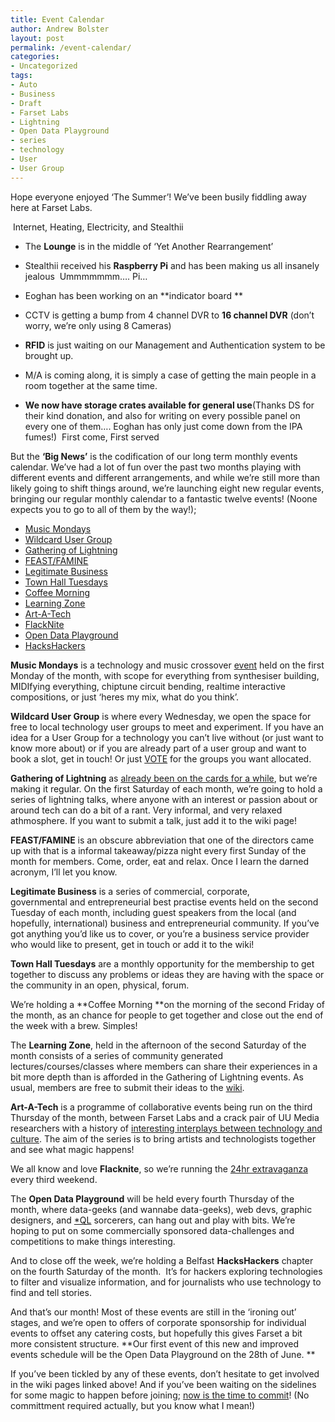 ```yaml
---
title: Event Calendar
author: Andrew Bolster
layout: post
permalink: /event-calendar/
categories:
- Uncategorized
tags:
- Auto
- Business
- Draft
- Farset Labs
- Lightning
- Open Data Playground
- series
- technology
- User
- User Group
---
```

Hope everyone enjoyed &#8216;The Summer&#8217;! We&#8217;ve been busily fiddling away here at Farset Labs.

<a href="http://i0.wp.com/farsetlabs.org.uk/blog/wp-content/uploads/2012/06/2012-06-09-17.38.07.jpg"><img class="size-thumbnail wp-image-518" title="2012-06-09 17.38.07" src="http://i0.wp.com/farsetlabs.org.uk/blog/wp-content/uploads/2012/06/2012-06-09-17.38.07-150x150.jpg?resize=150%2C150" alt="" data-recalc-dims="1" /></a>
Internet, Heating, Electricity, and Stealthii

*   The **Lounge** is in the middle of &#8216;Yet Another Rearrangement&#8217;
*   Stealthii received his **Raspberry Pi** and has been making us all insanely jealous 
<a href="http://i1.wp.com/farsetlabs.org.uk/blog/wp-content/uploads/2012/06/2012-06-09-20.46.39.jpg"><img class="size-thumbnail wp-image-520" title="2012-06-09 20.46.39" src="http://i1.wp.com/farsetlabs.org.uk/blog/wp-content/uploads/2012/06/2012-06-09-20.46.39-150x150.jpg?resize=150%2C150" alt="" data-recalc-dims="1" /></a>
Ummmmmmm&#8230;. Pi&#8230;

*   Eoghan has been working on an **indicator board **
*   CCTV is getting a bump from 4 channel DVR to **16 channel DVR** (don&#8217;t worry, we&#8217;re only using 8 Cameras)
*   **RFID** is just waiting on our Management and Authentication system to be brought up.
*   M/A is coming along, it is simply a case of getting the main people in a room together at the same time.
*   **We now have storage crates available for general use**(Thanks DS for their kind donation, and also for writing on every possible panel on every one of them&#8230;. Eoghan has only just come down from the IPA fumes!) 
<a href="http://i2.wp.com/farsetlabs.org.uk/blog/wp-content/uploads/2012/06/2012-06-09-17.36.49.jpg"><img class="size-thumbnail wp-image-516" title="2012-06-09 17.36.49" src="http://i0.wp.com/farsetlabs.org.uk/blog/wp-content/uploads/2012/06/2012-06-09-17.36.49-150x150.jpg?resize=150%2C150" alt="" data-recalc-dims="1" /></a>
First come, First served

But the **&#8216;Big News&#8217;** is the codification of our long term monthly events calendar. We&#8217;ve had a lot of fun over the past two months playing with different events and different arrangements, and while we&#8217;re still more than likely going to shift things around, we&#8217;re launching eight new regular events, bringing our regular monthly calendar to a fantastic twelve events! (Noone expects you to go to all of them by the way!);

* [Music Mondays](http://unit1.farsetlabs.org.uk/wiki/index.php/Music_Mondays)
* [Wildcard User Group](http://unit1.farsetlabs.org.uk/wiki/index.php/Wildcard_User_Group)
* [Gathering of Lightning](http://unit1.farsetlabs.org.uk/wiki/index.php/Gathering_of_Lightning)
* [FEAST/FAMINE](http://unit1.farsetlabs.org.uk/wiki/index.php/FEAST/FAMINE)
* [Legitimate Business](http://unit1.farsetlabs.org.uk/wiki/index.php/Legitimate_Business)
* [Town Hall Tuesdays](http://unit1.farsetlabs.org.uk/wiki/index.php/Town_Hall)
* [Coffee Morning](http://unit1.farsetlabs.org.uk/wiki/index.php/Coffee_Morning)
* [Learning Zone](http://unit1.farsetlabs.org.uk/wiki/index.php/Learning_Zone)
* [Art-A-Tech](http://unit1.farsetlabs.org.uk/wiki/index.php/Art-A-Tech)
* [FlackNite](http://unit1.farsetlabs.org.uk/wiki/index.php/FlackNite)
* [Open Data Playground](http://unit1.farsetlabs.org.uk/wiki/index.php/Open_Data_Playground)
* [HacksHackers](http://unit1.farsetlabs.org.uk/wiki/index.php/HacksHackers)
 
**Music Mondays** is a technology and music crossover [event](http://unit1.farsetlabs.org.uk/wiki/index.php/Music_Mondays) held on the first Monday of the month, with scope for everything from synthesiser building, MIDIfying everything, chiptune circuit bending, realtime interactive compositions, or just &#8216;heres my mix, what do you think&#8217;.



**Wildcard User Group** is where every Wednesday, we open the space for free to local technology user groups to meet and experiment. If you have an idea for a User Group for a technology you can&#8217;t live without (or just want to know more about) or if you are already part of a user group and want to book a slot, get in touch! Or just [VOTE](http://www.doodle.com/tdc889w2u5itpzg5) for the groups you want allocated.



**Gathering of Lightning** as <a title="Gathering of Lightning" href="http://farsetlabs.org.uk/blog/gathering-of-lightening/">already been on the cards for a while</a>, but we&#8217;re making it regular. On the first Saturday of each month, we&#8217;re going to hold a series of lightning talks, where anyone with an interest or passion about or around tech can do a bit of a rant. Very informal, and very relaxed athmosphere. If you want to submit a talk, just add it to the wiki page!



**FEAST/FAMINE** is an obscure abbreviation that one of the directors came up with that is a informal takeaway/pizza night every first Sunday of the month for members. Come, order, eat and relax. Once I learn the darned acronym, I&#8217;ll let you know.



**Legitimate Business** is a series of commercial, corporate, governmental and entrepreneurial best practise events held on the second Tuesday of each month, including guest speakers from the local (and hopefully, international) business and entrepreneurial community. If you&#8217;ve got anything you&#8217;d like us to cover, or you&#8217;re a business service provider who would like to present, get in touch or add it to the wiki!



**Town Hall Tuesdays** are a monthly opportunity for the membership to get together to discuss any problems or ideas they are having with the space or the community in an open, physical, forum.



We&#8217;re holding a **Coffee Morning **on the morning of the second Friday of the month, as an chance for people to get together and close out the end of the week with a brew. Simples!



The **Learning Zone**, held in the afternoon of the second Saturday of the month consists of a series of community generated lectures/courses/classes where members can share their experiences in a bit more depth than is afforded in the Gathering of Lightning events. As usual, members are free to submit their ideas to the [wiki](http://unit1.farsetlabs.org.uk/wiki/index.php/Learning_Zone).



**Art-A-Tech** is a programme of collaborative events being run on the third Thursday of the month, between Farset Labs and a crack pair of UU Media researchers with a history of [interesting interplays between technology and culture](http://foursquaremayorchair.tumblr.com/makers). The aim of the series is to bring artists and technologists together and see what magic happens!



We all know and love **Flacknite**, so we&#8217;re running the [24hr extravaganza](http://farsetlabs.org.uk/blog/flacknite-roundup/)  every third weekend.



The **Open Data Playground** will be held every fourth Thursday of the month, where data-geeks (and wannabe data-geeks), web devs, graphic designers, and [\*QL](http://en.wikipedia.org/wiki/Query_language) sorcerers, can hang out and play with bits. We&#8217;re hoping to put on some commercially sponsored data-challenges and competitions to make things interesting.



And to close off the week, we&#8217;re holding a Belfast **HacksHackers** chapter on the fourth Saturday of the month.  It’s for hackers exploring technologies to filter and visualize information, and for journalists who use technology to find and tell stories.



And that&#8217;s our month! Most of these events are still in the &#8216;ironing out&#8217; stages, and we&#8217;re open to offers of corporate sponsorship for individual events to offset any catering costs, but hopefully this gives Farset a bit more consistent structure. **Our first event of this new and improved events schedule will be the Open Data Playground on the 28th of June. **



If you&#8217;ve been tickled by any of these events, don&#8217;t hesitate to get involved in the wiki pages linked above! And if you&#8217;ve been waiting on the sidelines for some magic to happen before joining; <a title="Membership" href="http://farsetlabs.org.uk/blog/membership/">now is the time to commit</a>! (No committment required actually, but you know what I mean!)
